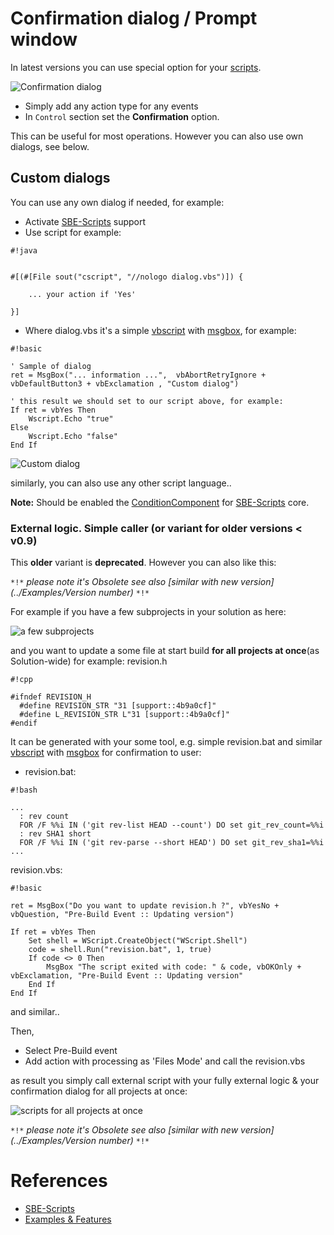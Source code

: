 # Confirmation dialog / Prompt window

In latest versions you can use special option for your [scripts](../scripts). 

![Confirmation dialog](https://bytebucket.org/3F/vssolutionbuildevent/wiki/Resources/dlg/confirmation.png)

* Simply add any action type for any events
* In `Control` section set the **Confirmation** option.


This can be useful for most operations. However you can also use own dialogs, see below.


## Custom dialogs

You can use any own dialog if needed, for example:

* Activate [SBE-Scripts](../Scripts_&_Commands/SBE-Scripts) support
* Use script for example:

```
#!java


#[(#[File sout("cscript", "//nologo dialog.vbs")]) {

    ... your action if 'Yes'

}]
```

* Where dialog.vbs it's a simple [vbscript](http://ss64.com/vb/) with [msgbox](http://ss64.com/vb/msgbox.html), for example:

```
#!basic

' Sample of dialog
ret = MsgBox("... information ...",  vbAbortRetryIgnore + vbDefaultButton3 + vbExclamation , "Custom dialog")

' this result we should set to our script above, for example:
If ret = vbYes Then
    Wscript.Echo "true"
Else
    Wscript.Echo "false"
End If
```
![Custom dialog](https://bytebucket.org/3F/vssolutionbuildevent/wiki/Resources/dlg/msgbox_vbs.png)

similarly, you can also use any other script language..

**Note:** Should be enabled the [ConditionComponent](../Scripts_&_Commands/SBE-Scripts/Components/ConditionComponent) for [SBE-Scripts](../Scripts_&_Commands/SBE-Scripts) core.

### External logic. Simple caller (or variant for older versions < v0.9)

This **older** variant is **deprecated**. However you can also like this:

`*!*` *please note it's Obsolete see also [similar with new version](../Examples/Version number)* `*!*`

For example if you have a few subprojects in your solution as here:

![a few subprojects](https://bytebucket.org/3F/vssolutionbuildevent/wiki/Resources/examples/obsolete/project_list.jpg)

and you want to update a some file at start build **for all projects at once**(as Solution-wide) for example: revision.h 

```
#!cpp

#ifndef REVISION_H 
  #define REVISION_STR "31 [support::4b9a0cf]" 
  #define L_REVISION_STR L"31 [support::4b9a0cf]" 
#endif 
```


It can be generated with your some tool, e.g. simple revision.bat and similar [vbscript](http://ss64.com/vb/) with [msgbox](http://ss64.com/vb/msgbox.html) for confirmation to user:

* revision.bat:
```
#!bash

...
  : rev count 
  FOR /F %%i IN ('git rev-list HEAD --count') DO set git_rev_count=%%i 
  : rev SHA1 short 
  FOR /F %%i IN ('git rev-parse --short HEAD') DO set git_rev_sha1=%%i 
...
```

revision.vbs:

```
#!basic

ret = MsgBox("Do you want to update revision.h ?", vbYesNo + vbQuestion, "Pre-Build Event :: Updating version") 
 
If ret = vbYes Then 
    Set shell = WScript.CreateObject("WScript.Shell") 
    code = shell.Run("revision.bat", 1, true) 
    If code <> 0 Then 
        MsgBox "The script exited with code: " & code, vbOKOnly + vbExclamation, "Pre-Build Event :: Updating version" 
    End If 
End If
```
and similar..


Then,

* Select Pre-Build event
* Add action with processing as 'Files Mode' and call the revision.vbs

as result you simply call external script with your fully external logic & your confirmation dialog for all projects at once:

![scripts for all projects at once](https://bytebucket.org/3F/vssolutionbuildevent/wiki/Resources/examples/obsolete/vbs_ext.jpg)

`*!*` *please note it's Obsolete see also [similar with new version](../Examples/Version number)* `*!*`

# References

* [SBE-Scripts](../Scripts_&_Commands/SBE-Scripts)
* [Examples & Features](../Examples)
